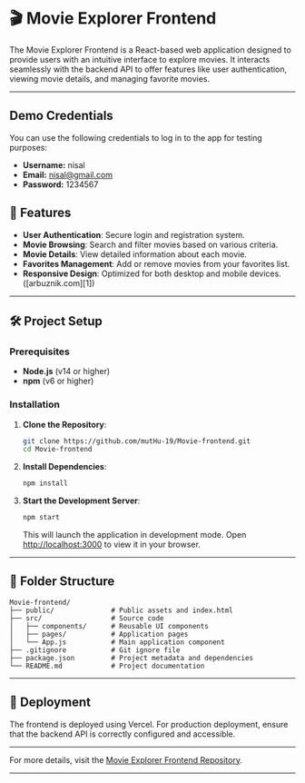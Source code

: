 
# 🎬 Movie Explorer Frontend

The Movie Explorer Frontend is a React-based web application designed to provide users with an intuitive interface to explore movies. It interacts seamlessly with the backend API to offer features like user authentication, viewing movie details, and managing favorite movies.

---

## Demo Credentials

You can use the following credentials to log in to the app for testing purposes:

- **Username:** nisal  
- **Email:** nisal@gmail.com  
- **Password:** 1234567


## 🚀 Features

* **User Authentication**: Secure login and registration system.
* **Movie Browsing**: Search and filter movies based on various criteria.
* **Movie Details**: View detailed information about each movie.
* **Favorites Management**: Add or remove movies from your favorites list.
* **Responsive Design**: Optimized for both desktop and mobile devices.([arbuznik.com][1])

---

## 🛠️ Project Setup

### Prerequisites

* **Node.js** (v14 or higher)
* **npm** (v6 or higher)

### Installation

1. **Clone the Repository**:

   ```bash
   git clone https://github.com/mutHu-19/Movie-frontend.git
   cd Movie-frontend
   ```

2. **Install Dependencies**:

   ```bash
   npm install
   ```

3. **Start the Development Server**:

   ```bash
   npm start
   ```

   This will launch the application in development mode. Open [http://localhost:3000](http://localhost:3000) to view it in your browser.

---

## 📂 Folder Structure

```plaintext
Movie-frontend/
├── public/              # Public assets and index.html
├── src/                 # Source code
│   ├── components/      # Reusable UI components
│   ├── pages/           # Application pages
│   └── App.js           # Main application component
├── .gitignore           # Git ignore file
├── package.json         # Project metadata and dependencies
└── README.md            # Project documentation
```



---

## 🔗 Deployment

The frontend is deployed using Vercel. For production deployment, ensure that the backend API is correctly configured and accessible.

---


For more details, visit the [Movie Explorer Frontend Repository](https://github.com/mutHu-19/Movie-frontend/tree/main).

---


